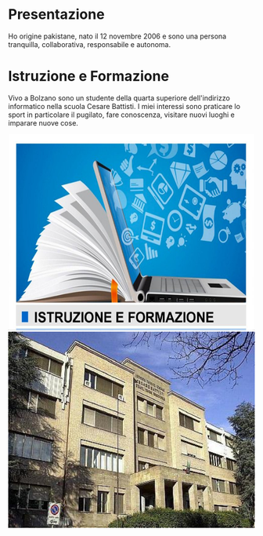 <!DOCTYPE html> 
<html>
  <head>
    <meta charset="utf-8">
    <meta name="viewport" content="width=device-width">
      <link href="https://github.com/faizan-nd/faizan-nd.github.io/blob/main/styles.css" rel="stylesheet" type="text/css" />
  </head>
    <body>
    <h1> Presentazione </h1> 
    <p> Ho origine pakistane, nato il 12 novembre 2006 e sono una persona tranquilla, collaborativa, responsabile e autonoma. </p>
    <h1> Istruzione e Formazione</h1>
    <p> Vivo a Bolzano sono un studente della quarta superiore dell'indirizzo informatico nella scuola Cesare Battisti. 
      I miei interessi sono praticare lo sport in particolare il pugilato, fare conoscenza, visitare nuovi luoghi e imparare 
      nuove cose. </p> 
    <img src="https://github.com/faizan-nd/faizan-nd.github.io/blob/main/istruzione-e-formazione.jpg"  height="400" width="600">
    <img src="https://github.com/faizan-nd/faizan-nd.github.io/blob/main/ite%20battisit.jpg" height="400" widht="400">
    </body>
</html>
